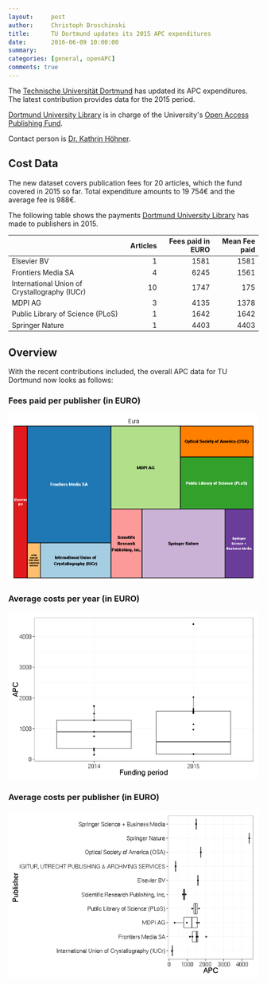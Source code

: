 ```yaml
---
layout:     post
author:     Christoph Broschinski
title:      TU Dortmund updates its 2015 APC expenditures
date:       2016-06-09 10:00:00
summary:    
categories: [general, openAPC]
comments: true
---
```





The [Technische Universität Dortmund](https://www.tu-dortmund.de/uni/Uni/index.html) has updated its APC expenditures. The latest contribution provides data for the 2015 period.

[Dortmund University Library](http://www.ub.tu-dortmund.de/index.html) is in charge of the University's [Open Access Publishing Fund](https://www.ub.uni-dortmund.de/open-access/index.html).

Contact person is [Dr. Kathrin Höhner](mailto:open-access@ub.tu-dortmund.de).

## Cost Data



The new dataset covers publication fees for 20 articles, which the fund covered in 2015 so far. Total expenditure amounts to 19 754€ and the average fee is 988€.

The following table shows the payments [Dortmund University Library](http://www.ub.tu-dortmund.de/index.html) has made to publishers in 2015.


|                                              | Articles| Fees paid in EURO| Mean Fee paid|
|:---------------------------------------------|--------:|-----------------:|-------------:|
|Elsevier BV                                   |        1|              1581|          1581|
|Frontiers Media SA                            |        4|              6245|          1561|
|International Union of Crystallography (IUCr) |       10|              1747|           175|
|MDPI AG                                       |        3|              4135|          1378|
|Public Library of Science (PLoS)              |        1|              1642|          1642|
|Springer Nature                               |        1|              4403|          4403|

## Overview

With the recent contributions included, the overall APC data for TU Dortmund now looks as follows: 

### Fees paid per publisher (in EURO)

![plot of chunk tree_dortmund_2016-06-09](/figure/tree_dortmund_2016-06-09-1.png) 

###  Average costs per year (in EURO)

![plot of chunk box_dortmund_year_2016-06-09](/figure/box_dortmund_year_2016-06-09-1.png) 

###  Average costs per publisher (in EURO)

![plot of chunk box_dortmund_publisher_2016-06-09](/figure/box_dortmund_publisher_2016-06-09-1.png) 
